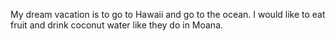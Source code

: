 My dream vacation is to go to Hawaii and go to the ocean. I would like to eat fruit and drink coconut water like they do in Moana.
